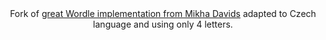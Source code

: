 <div align="center">
  Fork of <a href="https://mikhad.github.io/wordle/" > great Wordle implementation from Mikha Davids</a> adapted to Czech language and using only 4 letters.
</div>